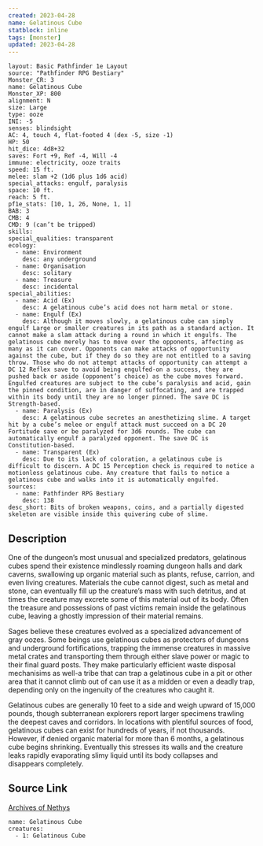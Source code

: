 ```yaml
---
created: 2023-04-28
name: Gelatinous Cube
statblock: inline
tags: [monster]
updated: 2023-04-28
---
```

```statblock
layout: Basic Pathfinder 1e Layout
source: "Pathfinder RPG Bestiary"
Monster_CR: 3
name: Gelatinous Cube
Monster_XP: 800
alignment: N
size: Large
type: ooze
INI: -5
senses: blindsight
AC: 4, touch 4, flat-footed 4 (dex -5, size -1)
HP: 50
hit_dice: 4d8+32
saves: Fort +9, Ref -4, Will -4
immune: electricity, ooze traits
speed: 15 ft.
melee: slam +2 (1d6 plus 1d6 acid)
special_attacks: engulf, paralysis
space: 10 ft.
reach: 5 ft.
pf1e_stats: [10, 1, 26, None, 1, 1]
BAB: 3
CMB: 4
CMD: 9 (can’t be tripped)
skills: 
special_qualities: transparent
ecology:
  - name: Environment
    desc: any underground
  - name: Organisation
    desc: solitary
  - name: Treasure
    desc: incidental
special_abilities:
  - name: Acid (Ex)
    desc: A gelatinous cube’s acid does not harm metal or stone.
  - name: Engulf (Ex)
    desc: Although it moves slowly, a gelatinous cube can simply engulf Large or smaller creatures in its path as a standard action. It cannot make a slam attack during a round in which it engulfs. The gelatinous cube merely has to move over the opponents, affecting as many as it can cover. Opponents can make attacks of opportunity against the cube, but if they do so they are not entitled to a saving throw. Those who do not attempt attacks of opportunity can attempt a DC 12 Reflex save to avoid being engulfed-on a success, they are pushed back or aside (opponent’s choice) as the cube moves forward. Engulfed creatures are subject to the cube’s paralysis and acid, gain the pinned condition, are in danger of suffocating, and are trapped within its body until they are no longer pinned. The save DC is Strength-based.
  - name: Paralysis (Ex)
    desc: A gelatinous cube secretes an anesthetizing slime. A target hit by a cube’s melee or engulf attack must succeed on a DC 20 Fortitude save or be paralyzed for 3d6 rounds. The cube can automatically engulf a paralyzed opponent. The save DC is Constitution-based.
  - name: Transparent (Ex)
    desc: Due to its lack of coloration, a gelatinous cube is difficult to discern. A DC 15 Perception check is required to notice a motionless gelatinous cube. Any creature that fails to notice a gelatinous cube and walks into it is automatically engulfed.
sources:
  - name: Pathfinder RPG Bestiary
    desc: 138
desc_short: Bits of broken weapons, coins, and a partially digested skeleton are visible inside this quivering cube of slime.
```
## Description
One of the dungeon’s most unusual and specialized predators, gelatinous cubes spend their existence mindlessly roaming dungeon halls and dark caverns, swallowing up organic material such as plants, refuse, carrion, and even living creatures. Materials the cube cannot digest, such as metal and stone, can eventually fill up the creature’s mass with such detritus, and at times the creature may excrete some of this material out of its body. Often the treasure and possessions of past victims remain inside the gelatinous cube, leaving a ghostly impression of their material remains.

Sages believe these creatures evolved as a specialized advancement of gray oozes. Some beings use gelatinous cubes as protectors of dungeons and underground fortifications, trapping the immense creatures in massive metal crates and transporting them through either slave power or magic to their final guard posts. They make particularly efficient waste disposal mechanisims as well-a tribe that can trap a gelatinous cube in a pit or other area that it cannot climb out of can use it as a midden or even a deadly trap, depending only on the ingenuity of the creatures who caught it.

Gelatinous cubes are generally 10 feet to a side and weigh upward of 15,000 pounds, though subterranean explorers report larger specimens trawling the deepest caves and corridors. In locations with plentiful sources of food, gelatinous cubes can exist for hundreds of years, if not thousands. However, if denied organic material for more than 6 months, a gelatinous cube begins shrinking. Eventually this stresses its walls and the creature leaks rapidly evaporating slimy liquid until its body collapses and disappears completely.
## Source Link
[Archives of Nethys](https://aonprd.com/MonsterDisplay.aspx?ItemName=Gelatinous%20Cube)
```encounter-table
name: Gelatinous Cube
creatures:
  - 1: Gelatinous Cube
```
